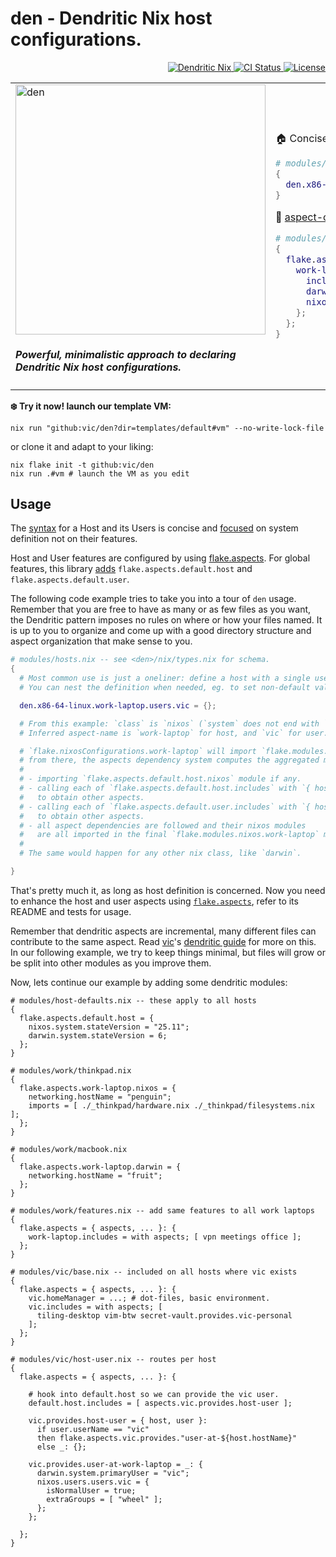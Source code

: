 # den - Dendritic Nix host configurations.

<p align="right">
  <a href="https://vic.github.io/dendrix/Dendritic.html"> <img src="https://img.shields.io/badge/Dendritic-Nix-informational?logo=nixos&logoColor=white" alt="Dendritic Nix"/> </a>
  <a href="https://github.com/vic/den/actions">
  <img src="https://github.com/vic/den/actions/workflows/test.yml/badge.svg" alt="CI Status"/> </a>
  <a href="LICENSE"> <img src="https://img.shields.io/github/license/vic/den" alt="License"/> </a>
</p>

<table>
<tr>
<td>

<img width="400" height="400" alt="den" src="https://github.com/user-attachments/assets/af9c9bca-ab8b-4682-8678-31a70d510bbb" /> 

<em><h4>Powerful, minimalistic approach to declaring Dendritic Nix host configurations.</h4></em>

</td>  
<td>

🏠 Concise host definitions ([working example](templates/default/modules/_example/hosts.nix))

```nix
# modules/hosts.nix -- defines a host with single user.
{
  den.x86-64-linux.work-laptop.users.vic = {}; # schema: types.nix
}
```

🧩 [aspect-oriented](https://github.com/vic/flake-aspects) dendritic modules ([working example](templates/default/modules/_example/aspects.nix))

```nix
# modules/work-laptop.nix
{
  flake.aspects = { aspects, ... }: {
    work-laptop = {
      includes = with aspects; [ vpn office secrets.provides.work ];
      darwin = ...; # (see nix-darwin options)
      nixos  = ...; # (see nixos options)
    };
  };
}
```

</td>
</tr>  
</table>

**❄️ Try it now! launch our template VM:**

```console
nix run "github:vic/den?dir=templates/default#vm" --no-write-lock-file
```

or clone it and adapt to your liking:

```console
nix flake init -t github:vic/den
nix run .#vm # launch the VM as you edit
```

## Usage

The [syntax](nix/types.nix) for a Host and its Users is concise and [focused](nix/os-config.nix) on system definition not on their features.

Host and User features are configured by using [flake.aspects](https://github.com/vic/flake-aspects). For global features, this library [adds](nix/aspects-config.nix) `flake.aspects.default.host` and `flake.aspects.default.user`.

The following code example tries to take you into a tour of `den` usage. Remember that you are free to have as many or as few files as you want, the Dendritic pattern imposes no rules on where or how your files named. It is up to you to organize and come up with a good directory structure and aspect organization that make sense to you.

```nix
# modules/hosts.nix -- see <den>/nix/types.nix for schema.
{
  # Most common use is just a oneliner: define a host with a single user.
  # You can nest the definition when needed, eg. to set non-default values.

  den.x86-64-linux.work-laptop.users.vic = {};

  # From this example: `class` is `nixos` (`system` does not end with `darwin`)
  # Inferred aspect-name is `work-laptop` for host, and `vic` for user.

  # `flake.nixosConfigurations.work-laptop` will import `flake.modules.nixos.work-laptop`.
  # from there, the aspects dependency system computes the aggregated module by:
  #
  # - importing `flake.aspects.default.host.nixos` module if any.
  # - calling each of `flake.aspects.default.host.includes` with `{ host }` 
  #   to obtain other aspects.
  # - calling each of `flake.aspects.default.user.includes` with `{ host, user }`
  #   to obtain other aspects.
  # - all aspect dependencies are followed and their nixos modules
  #   are all imported in the final `flake.modules.nixos.work-laptop` module.
  #
  # The same would happen for any other nix class, like `darwin`.

}
```

That's pretty much it, as long as host definition is concerned. Now you need to enhance the host and user aspects using [`flake.aspects`](https://github.com/vic/flake-aspects), refer to its README and tests for usage.

Remember that dendritic aspects are incremental, many different files can contribute to the same aspect. Read [vic](https://github.com/vic)'s [dendritic guide](https://vic.github.io/dendrix/Dendritic.html) for more on this. In our following example, we try to keep things minimal, but files will grow or be split into other modules as you improve them.

Now, lets continue our example by adding some dendritic modules:

```
# modules/host-defaults.nix -- these apply to all hosts
{
  flake.aspects.default.host = {
    nixos.system.stateVersion = "25.11";
    darwin.system.stateVersion = 6;
  };
}

# modules/work/thinkpad.nix
{
  flake.aspects.work-laptop.nixos = {
    networking.hostName = "penguin";
    imports = [ ./_thinkpad/hardware.nix ./_thinkpad/filesystems.nix ];
  };
}

# modules/work/macbook.nix
{
  flake.aspects.work-laptop.darwin = {
    networking.hostName = "fruit";
  };
}

# modules/work/features.nix -- add same features to all work laptops
{
  flake.aspects = { aspects, ... }: {
    work-laptop.includes = with aspects; [ vpn meetings office ];
  };
}

# modules/vic/base.nix -- included on all hosts where vic exists
{
  flake.aspects = { aspects, ... }: {
    vic.homeManager = ...; # dot-files, basic environment.
    vic.includes = with aspects; [ 
      tiling-desktop vim-btw secret-vault.provides.vic-personal
    ];
  };
}

# modules/vic/host-user.nix -- routes per host
{
  flake.aspects = { aspects, ... }: {

    # hook into default.host so we can provide the vic user.
    default.host.includes = [ aspects.vic.provides.host-user ];

    vic.provides.host-user = { host, user }:
      if user.userName == "vic"
      then flake.aspects.vic.provides."user-at-${host.hostName}"
      else _: {};

    vic.provides.user-at-work-laptop = _: {
      darwin.system.primaryUser = "vic";
      nixos.users.users.vic = {
        isNormalUser = true;
        extraGroups = [ "wheel" ];
      };
    };

  };
}
```
